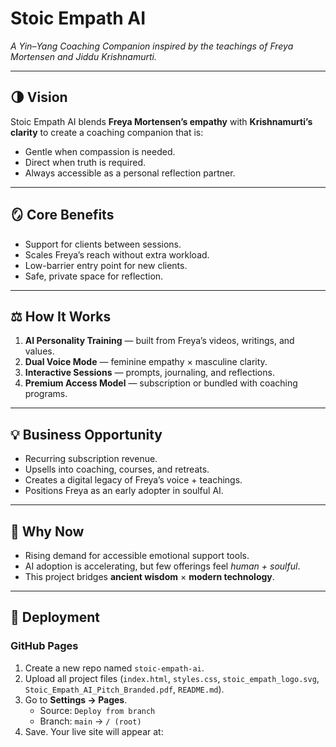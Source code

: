# Stoic Empath AI

*A Yin–Yang Coaching Companion inspired by the teachings of Freya Mortensen and Jiddu Krishnamurti.*

---

## 🌗 Vision
Stoic Empath AI blends **Freya Mortensen’s empathy** with **Krishnamurti’s clarity** to create a coaching companion that is:
- Gentle when compassion is needed.
- Direct when truth is required.
- Always accessible as a personal reflection partner.

---

## 🪞 Core Benefits
- Support for clients between sessions.
- Scales Freya’s reach without extra workload.
- Low-barrier entry point for new clients.
- Safe, private space for reflection.

---

## ⚖️ How It Works
1. **AI Personality Training** — built from Freya’s videos, writings, and values.  
2. **Dual Voice Mode** — feminine empathy × masculine clarity.  
3. **Interactive Sessions** — prompts, journaling, and reflections.  
4. **Premium Access Model** — subscription or bundled with coaching programs.  

---

## 💡 Business Opportunity
- Recurring subscription revenue.  
- Upsells into coaching, courses, and retreats.  
- Creates a digital legacy of Freya’s voice + teachings.  
- Positions Freya as an early adopter in soulful AI.  

---

## 🌱 Why Now
- Rising demand for accessible emotional support tools.  
- AI adoption is accelerating, but few offerings feel *human + soulful*.  
- This project bridges **ancient wisdom** × **modern technology**.  

---

## 🚀 Deployment

### GitHub Pages
1. Create a new repo named `stoic-empath-ai`.  
2. Upload all project files (`index.html`, `styles.css`, `stoic_empath_logo.svg`, `Stoic_Empath_AI_Pitch_Branded.pdf`, `README.md`).  
3. Go to **Settings → Pages**.  
   - Source: `Deploy from branch`  
   - Branch: `main` → `/ (root)`  
4. Save. Your live site will appear at:

